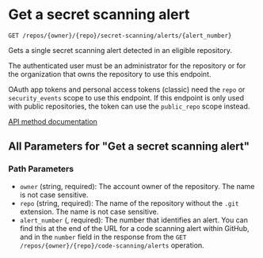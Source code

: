 # Get a secret scanning alert

`GET /repos/{owner}/{repo}/secret-scanning/alerts/{alert_number}`

Gets a single secret scanning alert detected in an eligible repository.

The authenticated user must be an administrator for the repository or for the organization that owns the repository to use this endpoint.

OAuth app tokens and personal access tokens (classic) need the `repo` or `security_events` scope to use this endpoint. If this endpoint is only used with public repositories, the token can use the `public_repo` scope instead.

[API method documentation](https://docs.github.com/rest/secret-scanning/secret-scanning#get-a-secret-scanning-alert)

## All Parameters for "Get a secret scanning alert"

### Path Parameters

- `owner` (string, required): The account owner of the repository. The name is not case sensitive.
- `repo` (string, required): The name of the repository without the `.git` extension. The name is not case sensitive.
- `alert_number` (, required): The number that identifies an alert. You can find this at the end of the URL for a code scanning alert within GitHub, and in the `number` field in the response from the `GET /repos/{owner}/{repo}/code-scanning/alerts` operation.